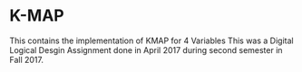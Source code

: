 # K-MAP
This contains the implementation of KMAP for 4 Variables
This was a Digital Logical Desgin Assignment done in April 2017 during second semester in Fall 2017.
